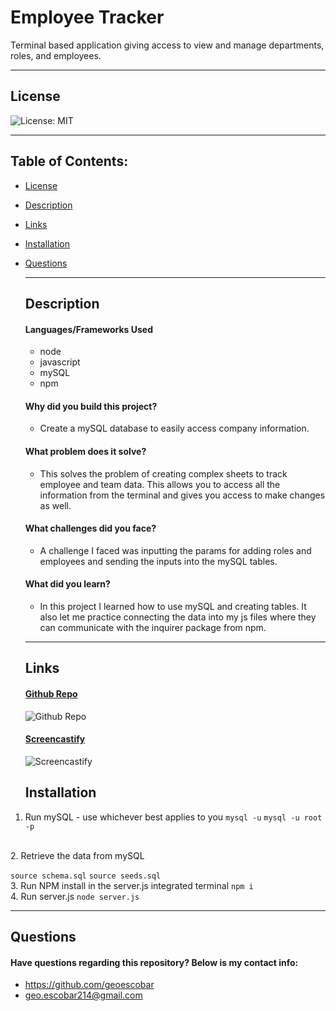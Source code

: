 # Employee Tracker

Terminal based application giving access to view and manage departments, roles, and employees.

---

## License

![License: MIT](https://img.shields.io/badge/License-MIT-yellow.svg)

---

## Table of Contents:

- [License](#license)
- [Description](#description)
- [Links](#links)
- [Installation](#installation)
- [Questions](#questions)

  ***

  ## Description

  #### Languages/Frameworks Used

  - node
  - javascript
  - mySQL
  - npm

  #### Why did you build this project?

  - Create a mySQL database to easily access company information.

  #### What problem does it solve?

  - This solves the problem of creating complex sheets to track employee and team data. This allows you to access all the information from the terminal and gives you access to make changes as well.

  #### What challenges did you face?

  - A challenge I faced was inputting the params for adding roles and employees and sending the inputs into the mySQL tables.

  #### What did you learn?

  - In this project I learned how to use mySQL and creating tables. It also let me practice connecting the data into my js files where they can communicate with the inquirer package from npm.

  ***

  ## Links

  #### [Github Repo](https://github.com/geoescobar/Employee-Tracker-GE)

  ![Github Repo]()

  #### [Screencastify](https://github.com/geoescobar/employee-tracker)

  ![Screencastify]()

  ## Installation

1. Run mySQL - use whichever best applies to you
   `mysql -u`
   `mysql -u root -p`
<br />
2. Retrieve the data from mySQL

   `source schema.sql`
   `source seeds.sql`
<br />
3. Run NPM install in the server.js integrated terminal
   `npm i`
<br />
4. Run server.js
   `node server.js`

   ***

## Questions

#### Have questions regarding this repository? Below is my contact info:

- https://github.com/geoescobar
- geo.escobar214@gmail.com
